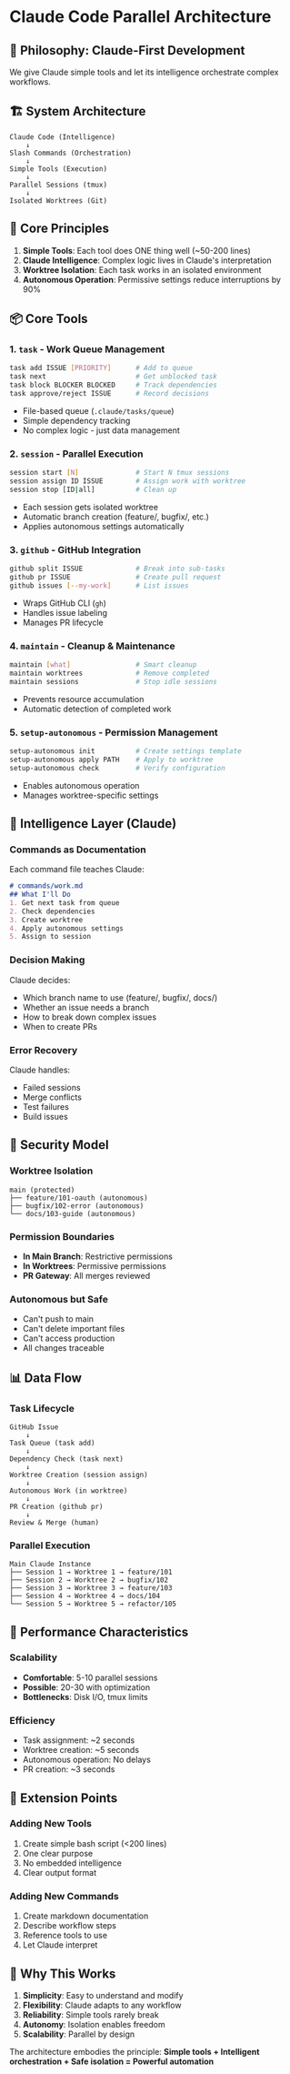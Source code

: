 # Claude Code Parallel Architecture

## 🎯 Philosophy: Claude-First Development

We give Claude simple tools and let its intelligence orchestrate complex workflows.

## 🏗️ System Architecture

```
Claude Code (Intelligence)
    ↓
Slash Commands (Orchestration)
    ↓
Simple Tools (Execution)
    ↓
Parallel Sessions (tmux)
    ↓
Isolated Worktrees (Git)
```

## 🔑 Core Principles

1. **Simple Tools**: Each tool does ONE thing well (~50-200 lines)
2. **Claude Intelligence**: Complex logic lives in Claude's interpretation
3. **Worktree Isolation**: Each task works in an isolated environment
4. **Autonomous Operation**: Permissive settings reduce interruptions by 90%

## 📦 Core Tools

### 1. `task` - Work Queue Management
```bash
task add ISSUE [PRIORITY]      # Add to queue
task next                      # Get unblocked task
task block BLOCKER BLOCKED     # Track dependencies
task approve/reject ISSUE      # Record decisions
```
- File-based queue (`.claude/tasks/queue`)
- Simple dependency tracking
- No complex logic - just data management

### 2. `session` - Parallel Execution
```bash
session start [N]              # Start N tmux sessions
session assign ID ISSUE        # Assign work with worktree
session stop [ID|all]          # Clean up
```
- Each session gets isolated worktree
- Automatic branch creation (feature/, bugfix/, etc.)
- Applies autonomous settings automatically

### 3. `github` - GitHub Integration
```bash
github split ISSUE             # Break into sub-tasks
github pr ISSUE                # Create pull request
github issues [--my-work]      # List issues
```
- Wraps GitHub CLI (`gh`)
- Handles issue labeling
- Manages PR lifecycle

### 4. `maintain` - Cleanup & Maintenance
```bash
maintain [what]                # Smart cleanup
maintain worktrees             # Remove completed
maintain sessions              # Stop idle sessions
```
- Prevents resource accumulation
- Automatic detection of completed work

### 5. `setup-autonomous` - Permission Management
```bash
setup-autonomous init          # Create settings template
setup-autonomous apply PATH    # Apply to worktree
setup-autonomous check         # Verify configuration
```
- Enables autonomous operation
- Manages worktree-specific settings

## 🧠 Intelligence Layer (Claude)

### Commands as Documentation
Each command file teaches Claude:
```markdown
# commands/work.md
## What I'll Do
1. Get next task from queue
2. Check dependencies
3. Create worktree
4. Apply autonomous settings
5. Assign to session
```

### Decision Making
Claude decides:
- Which branch name to use (feature/, bugfix/, docs/)
- Whether an issue needs a branch
- How to break down complex issues
- When to create PRs

### Error Recovery
Claude handles:
- Failed sessions
- Merge conflicts
- Test failures
- Build issues

## 🔐 Security Model

### Worktree Isolation
```
main (protected)
├── feature/101-oauth (autonomous)
├── bugfix/102-error (autonomous)
└── docs/103-guide (autonomous)
```

### Permission Boundaries
- **In Main Branch**: Restrictive permissions
- **In Worktrees**: Permissive permissions
- **PR Gateway**: All merges reviewed

### Autonomous but Safe
- Can't push to main
- Can't delete important files
- Can't access production
- All changes traceable

## 📊 Data Flow

### Task Lifecycle
```
GitHub Issue
    ↓
Task Queue (task add)
    ↓
Dependency Check (task next)
    ↓
Worktree Creation (session assign)
    ↓
Autonomous Work (in worktree)
    ↓
PR Creation (github pr)
    ↓
Review & Merge (human)
```

### Parallel Execution
```
Main Claude Instance
├── Session 1 → Worktree 1 → feature/101
├── Session 2 → Worktree 2 → bugfix/102
├── Session 3 → Worktree 3 → feature/103
├── Session 4 → Worktree 4 → docs/104
└── Session 5 → Worktree 5 → refactor/105
```

## 🚀 Performance Characteristics

### Scalability
- **Comfortable**: 5-10 parallel sessions
- **Possible**: 20-30 with optimization
- **Bottlenecks**: Disk I/O, tmux limits

### Efficiency
- Task assignment: ~2 seconds
- Worktree creation: ~5 seconds
- Autonomous operation: No delays
- PR creation: ~3 seconds

## 🔄 Extension Points

### Adding New Tools
1. Create simple bash script (<200 lines)
2. One clear purpose
3. No embedded intelligence
4. Clear output format

### Adding New Commands
1. Create markdown documentation
2. Describe workflow steps
3. Reference tools to use
4. Let Claude interpret

## 🌟 Why This Works

1. **Simplicity**: Easy to understand and modify
2. **Flexibility**: Claude adapts to any workflow  
3. **Reliability**: Simple tools rarely break
4. **Autonomy**: Isolation enables freedom
5. **Scalability**: Parallel by design

The architecture embodies the principle: **Simple tools + Intelligent orchestration + Safe isolation = Powerful automation**